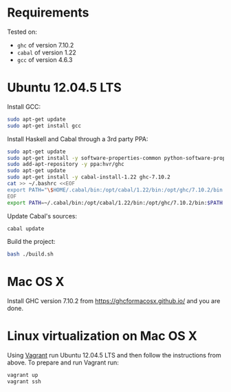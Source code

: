 Requirements
===

Tested on:

- `ghc` of version 7.10.2
- `cabal` of version 1.22
- `gcc` of version 4.6.3

Ubuntu 12.04.5 LTS
===

Install GCC:

```bash
sudo apt-get update
sudo apt-get install gcc
```

Install Haskell and Cabal through a 3rd party PPA:

```bash
sudo apt-get update
sudo apt-get install -y software-properties-common python-software-properties
sudo add-apt-repository -y ppa:hvr/ghc
sudo apt-get update
sudo apt-get install -y cabal-install-1.22 ghc-7.10.2
cat >> ~/.bashrc <<EOF
export PATH="\$HOME/.cabal/bin:/opt/cabal/1.22/bin:/opt/ghc/7.10.2/bin:\$PATH"
EOF
export PATH=~/.cabal/bin:/opt/cabal/1.22/bin:/opt/ghc/7.10.2/bin:$PATH
```

Update Cabal's sources:

```bash
cabal update
```

Build the project:

```bash
bash ./build.sh
```


Mac OS X
===

Install GHC version 7.10.2 from https://ghcformacosx.github.io/ and you are done.

Linux virtualization on Mac OS X
===

Using [Vagrant](https://www.vagrantup.com/) run Ubuntu 12.04.5 LTS and then
follow the instructions from above. To prepare and run Vagrant run:

```bash
vagrant up
vagrant ssh
```
